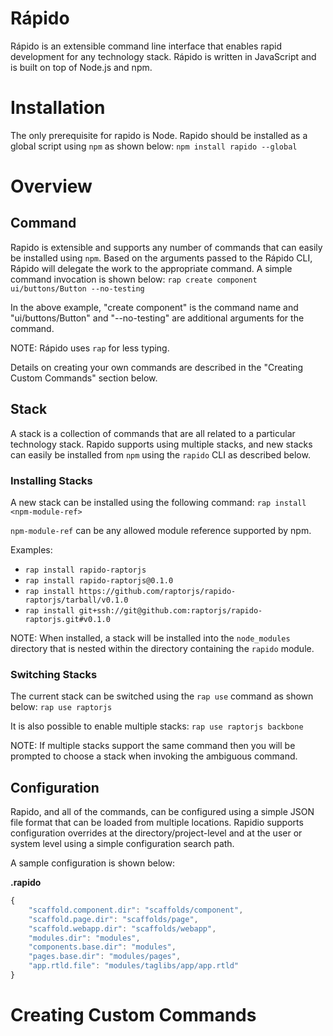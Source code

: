 Rápido
======

Rápido is an extensible command line interface that enables rapid development for any technology stack. 
Rápido is written in JavaScript and is built on top of Node.js and npm.

# Installation

The only prerequisite for rapido is Node. Rapido should be installed as a 
global script using `npm` as shown below:
`npm install rapido --global`

# Overview

## Command
Rapido is extensible and supports any number of commands that can easily be installed using `npm`.
Based on the arguments passed to the Rápido CLI, Rápido will delegate the work to the appropriate command. A simple
command invocation is shown below:
`rap create component ui/buttons/Button --no-testing`

In the above example, "create component" is the command name and "ui/buttons/Button" and "--no-testing" are additional
arguments for the command.

NOTE: Rápido uses `rap` for less typing.

Details on creating your own commands are described in the "Creating Custom Commands" section below.

## Stack
A stack is a collection of commands that are all related to a particular technology stack. Rapido supports
using multiple stacks, and new stacks can easily be installed from `npm` using the `rapido` CLI as described below. 

### Installing Stacks
A new stack can be installed using the following command:
`rap install <npm-module-ref>`

`npm-module-ref` can be any allowed module reference supported by npm.

Examples:
* `rap install rapido-raptorjs`
* `rap install rapido-raptorjs@0.1.0`
* `rap install https://github.com/raptorjs/rapido-raptorjs/tarball/v0.1.0`
* `rap install git+ssh://git@github.com:raptorjs/rapido-raptorjs.git#v0.1.0`

NOTE: When installed, a stack will be installed into the `node_modules` directory that is nested
within the directory containing the `rapido` module.

### Switching Stacks
The current stack can be switched using the `rap use` command as shown below:
`rap use raptorjs`

It is also possible to enable multiple stacks:
`rap use raptorjs backbone`

NOTE: If multiple stacks support the same command then you will be prompted to choose a stack when invoking
the ambiguous command.

## Configuration
Rapido, and all of the commands, can be configured using a simple JSON file format that can be loaded
from multiple locations. Rapidio supports configuration overrides at the directory/project-level and
at the user or system level using a simple configuration search path.

A sample configuration is shown below:

**.rapido**
```javascript
{
    "scaffold.component.dir": "scaffolds/component",
    "scaffold.page.dir": "scaffolds/page",
    "scaffold.webapp.dir": "scaffolds/webapp",
    "modules.dir": "modules",
    "components.base.dir": "modules",
    "pages.base.dir": "modules/pages",
    "app.rtld.file": "modules/taglibs/app/app.rtld"
}
```
# Creating Custom Commands


